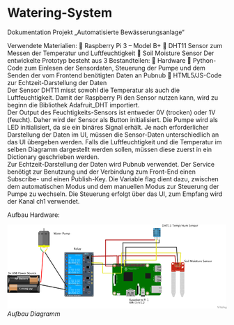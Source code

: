 # Watering-System

Dokumentation Projekt „Automatisierte Bewässerungsanlage“

Verwendete Materialien: 
	Raspberry Pi 3 – Model B+
	DHT11 Sensor zum Messen der Temperatur und Luftfeuchtigkeit
	Soil Moisture Sensor
Der entwickelte Prototyp besteht aus 3 Bestandteilen: 
	Hardware
	Python-Code zum Einlesen der Sensordaten, Steuerung der Pumpe und dem Senden der vom Frontend benötigten Daten an Pubnub 
	 HTML5/JS-Code zur Echtzeit-Darstellung der Daten   
Der Sensor DHT11 misst sowohl die Temperatur als auch die Luftfeuchtigkeit. Damit der Raspberry Pi den Sensor nutzen kann, wird zu beginn die Bibliothek Adafruit_DHT importiert.  
Der Output des Feuchtigkeits-Sensors ist entweder 0V (trocken) oder 1V (feucht). Daher wird der Sensor als Button initialisiert. Die Pumpe wird als LED initialisiert, da sie ein binäres Signal erhält.
Je nach erforderlicher Darstellung der Daten im UI, müssen die Sensor-Daten unterschiedlich an das UI übergeben werden. Falls die Luftfeuchtigkeit und die Temperatur im selben Diagramm dargestellt werden sollen, müssen diese zuerst in ein Dictionary geschrieben werden.             
Zur Echtzeit-Darstellung der Daten wird Pubnub verwendet. Der Service benötigt zur Benutzung und der Verbindung zum Front-End einen Subscribe- und einen Publish-Key.
Die Variable flag dient dazu, zwischen dem automatischen Modus und dem manuellen Modus zur Steuerung der Pumpe zu wechseln. Die Steuerung erfolgt über das UI, zum Empfang wird der Kanal ch1 verwendet. 

Aufbau Hardware:

![Bild](Elec./Diagramm.png) *Aufbau Diagramm*
